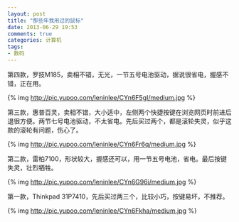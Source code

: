```yaml
---
layout: post
title: "那些年我用过的鼠标"
date: 2013-06-29 19:53
comments: true
categories: 计算机
tags:
- 数码
---
```

第四款，罗技M185，卖相不错，无光，一节五号电池驱动，据说很省电，握感不错，正在用。

{% img http://pic.yupoo.com/leninlee/CYn6F5gI/medium.jpg %}

第三款，惠普百灵，卖相不错，大小适中，左侧两个快捷按键在浏览网页时前进后退很方便。两节七号电池驱动，不太省电。先后买过两个，都是滚轮失灵，似乎这款的滚轮有问题，伤心了。

{% img http://pic.yupoo.com/leninlee/CYn6Fr6q/medium.jpg %}

第二款，雷柏7100，形状较大，握感还可以，用一节五号电池，省电。最后按键失灵，壮烈牺牲。

{% img http://pic.yupoo.com/leninlee/CYn6G96i/medium.jpg %}

第一款，Thinkpad 31P7410，先后买过两三个，比较小巧，按键易坏，不推荐。

{% img http://pic.yupoo.com/leninlee/CYn6Fkha/medium.jpg %}
